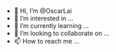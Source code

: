 - 👋 Hi, I’m @OscarLai
- 👀 I’m interested in ...
- 🌱 I’m currently learning ...
- 💞️ I’m looking to collaborate on ...
- 📫 How to reach me ...

<!---
OscarLai/OscarLai is a ✨ special ✨ repository because its `README.md` (this file) appears on your GitHub profile.
You can click the Preview link to take a look at your changes.
--->
